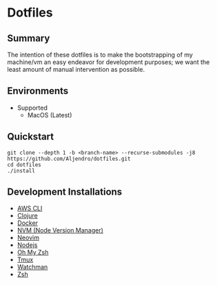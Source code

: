 # Dotfiles

## Summary

The intention of these dotfiles is to make the bootstrapping of my machine/vm
an easy endeavor for development purposes; we want the least amount of manual
intervention as possible.

## Environments

* Supported
  * MacOS (Latest)

## Quickstart

```
git clone --depth 1 -b <branch-name> --recurse-submodules -j8 https://github.com/Aljendro/dotfiles.git
cd dotfiles
./install
```

## Development Installations

* [AWS CLI](https://aws.amazon.com/cli/)
* [Clojure](https://clojure.org/)
* [Docker](https://www.docker.com/)
* [NVM (Node Version Manager)](https://github.com/nvm-sh/nvm)
* [Neovim](https://neovim.io/)
* [Nodejs](https://nodejs.org/en/)
* [Oh My Zsh](https://ohmyz.sh/)
* [Tmux](https://github.com/tmux/tmux)
* [Watchman](https://facebook.github.io/watchman/)
* [Zsh](https://www.zsh.org/)

